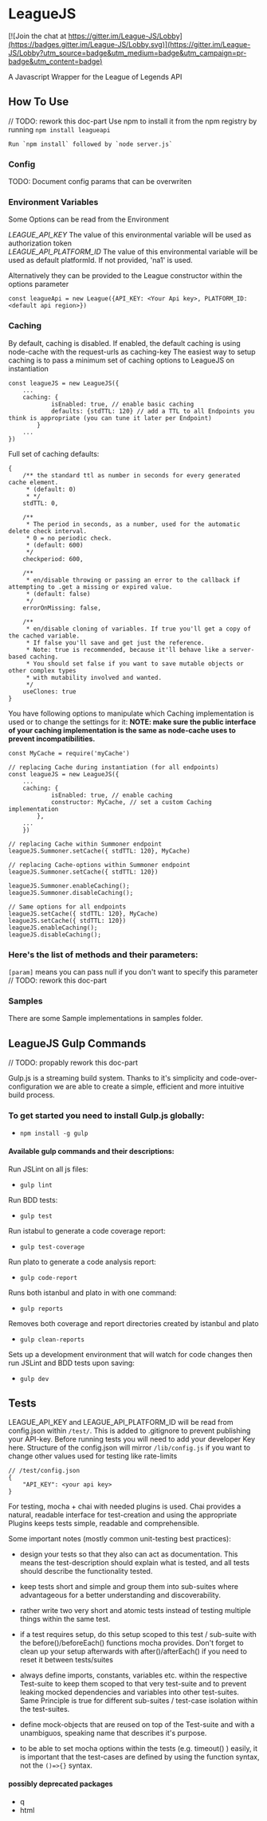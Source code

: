 LeagueJS
========

[![Join the chat at https://gitter.im/League-JS/Lobby](https://badges.gitter.im/League-JS/Lobby.svg)](https://gitter.im/League-JS/Lobby?utm_source=badge&utm_medium=badge&utm_campaign=pr-badge&utm_content=badge)

A Javascript Wrapper for the League of Legends API

## How To Use
// TODO: rework this doc-part
Use npm to install it from the npm registry by running `npm install leagueapi`

```
Run `npm install` followed by `node server.js`
```

### Config

TODO: Document config params that can be overwriten

### Environment Variables
Some Options can be read from the Environment

*LEAGUE_API_KEY* The value of this environmental variable will be used as authorization token  
*LEAGUE_API_PLATFORM_ID* The value of this environmental variable will be used as default platformId. If not provided, 'na1' is used.

Alternatively they can be provided to the League constructor within the options parameter
```
const leagueApi = new League({API_KEY: <Your Api key>, PLATFORM_ID: <default api region>})
```

### Caching

By default, caching is disabled. If enabled, the default caching is using node-cache with the request-urls as caching-key
The easiest way to setup caching is to pass a minimum set of caching options to LeagueJS on instantiation

```
const leagueJS = new LeagueJS({
	...
	caching: {
			isEnabled: true, // enable basic caching
			defaults: {stdTTL: 120} // add a TTL to all Endpoints you think is appropriate (you can tune it later per Endpoint)
		}
	...
})
```

Full set of caching defaults:
```
{
	/** the standard ttl as number in seconds for every generated cache element.
	 * (default: 0)
	 * */
	stdTTL: 0,

	/**
	 * The period in seconds, as a number, used for the automatic delete check interval.
	 * 0 = no periodic check.
	 * (default: 600)
	 */
	checkperiod: 600,

	/**
	 * en/disable throwing or passing an error to the callback if attempting to .get a missing or expired value.
	 * (default: false)
	 */
	errorOnMissing: false,

	/**
	 * en/disable cloning of variables. If true you'll get a copy of the cached variable.
	 * If false you'll save and get just the reference.
	 * Note: true is recommended, because it'll behave like a server-based caching.
	 * You should set false if you want to save mutable objects or other complex types
	 * with mutability involved and wanted.
	 */
	useClones: true
}

```

You have following options to manipulate which Caching implementation is used or to change the settings for it:
**NOTE: make sure the public interface of your caching implementation is the same as node-cache uses to prevent incompatibilities.**

```
const MyCache = require('myCache')

// replacing Cache during instantiation (for all endpoints)
const leagueJS = new LeagueJS({
	...
	caching: {
			isEnabled: true, // enable caching
			constructor: MyCache, // set a custom Caching implementation
		},
	...
	})

// replacing Cache within Summoner endpoint
leagueJS.Summoner.setCache({ stdTTL: 120}, MyCache)

// replacing Cache-options within Summoner endpoint
leagueJS.Summoner.setCache({ stdTTL: 120})

leagueJS.Summoner.enableCaching();
leagueJS.Summoner.disableCaching();

// Same options for all endpoints
leagueJS.setCache({ stdTTL: 120}, MyCache)
leagueJS.setCache({ stdTTL: 120})
leagueJS.enableCaching();
leagueJS.disableCaching();
```

### Here's the list of methods and their parameters:
`[param]` means you can pass null if you don't want to specify this parameter
// TODO: rework this doc-part

### Samples
There are some Sample implementations in samples folder.

## LeagueJS Gulp Commands
// TODO: propably rework this doc-part

Gulp.js is a streaming build system. Thanks to it's simplicity and code-over-configuration
we are able to create a simple, efficient and more intuitive build process.

### To get started you need to install Gulp.js globally:
- `npm install -g gulp`

#### Available gulp commands and their descriptions:

Run JSLint on all js files: 

- `gulp lint`
	
Run BDD tests:

- `gulp test`
	
Run istabul to generate a code coverage report:

- `gulp test-coverage`
	
Run plato to generate a code analysis report:

- `gulp code-report`
	
Runs both istanbul and plato in with one command:

- `gulp reports`
	
Removes both coverage and report directories created by istanbul and plato

- `gulp clean-reports`
	
Sets up a development environment that will watch for code changes then run JSLint and BDD tests upon saving:

- `gulp dev`

## Tests

LEAGUE_API_KEY and LEAGUE_API_PLATFORM_ID will be read from config.json within ```/test/```.
This is added to .gitignore to prevent publishing your API-key.
Before running tests you will need to add your developer Key here.
Structure of the config.json will mirror ```/lib/config.js``` if you want to change other values used for testing
like rate-limits

```
// /test/config.json
{
	"API_KEY": <your api key>
}
```


For testing, mocha + chai with needed plugins is used.
Chai provides a natural, readable interface for test-creation and using the appropriate Plugins keeps tests simple,
readable and comprehensible.

Some important notes (mostly common unit-testing best practices):

* design your tests so that they also can act as documentation. This means the test-description should explain what is tested,
and all tests should describe the functionality tested.

* keep tests short and simple and group them into sub-suites where advantageous for a better understanding and discoverability.

* rather write two very short and atomic tests instead of testing multiple things within the same test.

* if a test requires setup, do this setup scoped to this test / sub-suite with the before()/beforeEach() functions mocha provides.
Don't forget to clean up your setup afterwards with after()/afterEach() if you need to reset it between tests/suites

* always define imports, constants, variables etc. within the respective Test-suite to keep them scoped to that very test-suite
and to prevent leaking mocked dependencies and variables into other test-suites.
Same Principle is true for different sub-suites / test-case isolation within the test-suites.

* define mock-objects that are reused on top of the Test-suite and with a unambiguos, speaking name that describes it's purpose.

* to be able to set mocha options within the tests (e.g. timeout() ) easily,
it is important that the test-cases are defined by using the function syntax, not the ```()=>{}``` syntax.


#### possibly deprecated packages

* q
* html